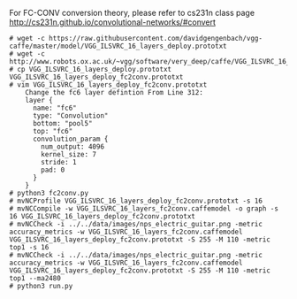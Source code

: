 For FC-CONV conversion theory, please refer to cs231n class page 
http://cs231n.github.io/convolutional-networks/#convert


	# wget -c https://raw.githubusercontent.com/davidgengenbach/vgg-caffe/master/model/VGG_ILSVRC_16_layers_deploy.prototxt
	# wget -c http://www.robots.ox.ac.uk/~vgg/software/very_deep/caffe/VGG_ILSVRC_16_layers.caffemodel
	# cp VGG_ILSVRC_16_layers_deploy.prototxt VGG_ILSVRC_16_layers_deploy_fc2conv.prototxt
	# vim VGG_ILSVRC_16_layers_deploy_fc2conv.prototxt
		Change the fc6 layer defintion From Line 312:
		layer {
		  name: "fc6"
		  type: "Convolution"
		  bottom: "pool5"
		  top: "fc6"
		  convolution_param {
			num_output: 4096
			kernel_size: 7
			stride: 1
			pad: 0
		  }
		}
	# python3 fc2conv.py 
	# mvNCProfile VGG_ILSVRC_16_layers_deploy_fc2conv.prototxt -s 16
	# mvNCCompile -w VGG_ILSVRC_16_layers_fc2conv.caffemodel -o graph -s 16 VGG_ILSVRC_16_layers_deploy_fc2conv.prototxt
	# mvNCCheck -i ../../data/images/nps_electric_guitar.png -metric accuracy_metrics -w VGG_ILSVRC_16_layers_fc2conv.caffemodel VGG_ILSVRC_16_layers_deploy_fc2conv.prototxt -S 255 -M 110 -metric top1 -s 16
	# mvNCCheck -i ../../data/images/nps_electric_guitar.png -metric accuracy_metrics -w VGG_ILSVRC_16_layers_fc2conv.caffemodel VGG_ILSVRC_16_layers_deploy_fc2conv.prototxt -S 255 -M 110 -metric top1 --ma2480
	# python3 run.py
